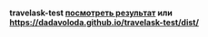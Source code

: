 #### travelask-test [посмотреть результат](https://dadavoloda.github.io/travelask-test/dist/) или https://dadavoloda.github.io/travelask-test/dist/
